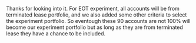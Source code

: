 Thanks for looking into it. For EOT experiment, all accounts will be from terminated lease portfolio, and we also added some other criteria to select the experiment portfolio. So eventough these 90 accounts are not 100% will become our experiment portfolio but as long as they are from terminated lease they have a chance to be included.
